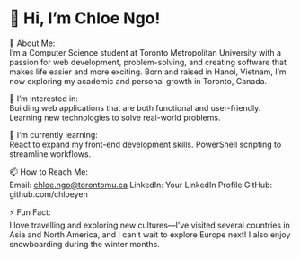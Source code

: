 <h1>👋 Hi, I’m Chloe Ngo!</h1>

🚀 About Me: <br>
I’m a Computer Science student at Toronto Metropolitan University with a passion for web development, problem-solving, and creating software that makes life easier and more exciting. 
Born and raised in Hanoi, Vietnam, I’m now exploring my academic and personal growth in Toronto, Canada.

👀 I’m interested in: <br>
Building web applications that are both functional and user-friendly.
Learning new technologies to solve real-world problems.

🌱 I’m currently learning: <br>
React to expand my front-end development skills.
PowerShell scripting to streamline workflows.

📫 How to Reach Me: <br>
Email: chloe.ngo@torontomu.ca
LinkedIn: Your LinkedIn Profile
GitHub: github.com/chloeyen

⚡ Fun Fact: <br>
I love travelling and exploring new cultures—I’ve visited several countries in Asia and North America, and I can’t wait to explore Europe next!
I also enjoy snowboarding during the winter months.

<!---
chloeyen/chloeyen is a ✨ special ✨ repository because its `README.md` (this file) appears on your GitHub profile.
You can click the Preview link to take a look at your changes.
--->

